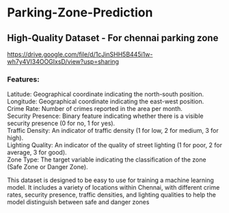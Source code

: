 # Parking-Zone-Prediction

## High-Quality Dataset - For chennai parking zone
https://drive.google.com/file/d/1cJinSHH5B445i1w-wh7y4VI34OOGIxsD/view?usp=sharing 

### Features:
Latitude: Geographical coordinate indicating the north-south position.<br>
Longitude: Geographical coordinate indicating the east-west position.<br>
Crime Rate: Number of crimes reported in the area per month.<br>
Security Presence: Binary feature indicating whether there is a visible security presence (0 for no, 1 for yes).<br>
Traffic Density: An indicator of traffic density (1 for low, 2 for medium, 3 for high).<br>
Lighting Quality: An indicator of the quality of street lighting (1 for poor, 2 for average, 3 for good).<br>
Zone Type: The target variable indicating the classification of the zone (Safe Zone or Danger Zone).<br>

This dataset is designed to be easy to use for training a machine learning model. It includes a variety of locations within Chennai, with different crime rates, security presence, traffic densities, and lighting qualities to help the model distinguish between safe and danger zones
